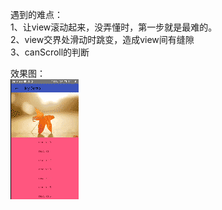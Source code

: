 遇到的难点：</br>
1、让view滚动起来，没弄懂时，第一步就是最难的。</br>
2、view交界处滑动时跳变，造成view间有缝隙 </br>
3、canScroll的判断 </br>

效果图：</br>
![Demo GIF](https://github.com/zzjivan/NestedScrollDemo/raw/master/GIF/demo.gif "Demo") 
